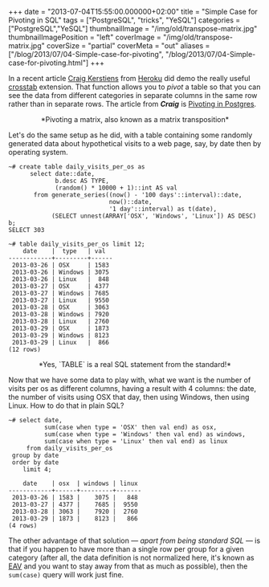 +++
date = "2013-07-04T15:55:00.000000+02:00"
title = "Simple Case for Pivoting in SQL"
tags = ["PostgreSQL", "tricks", "YeSQL"]
categories = ["PostgreSQL","YeSQL"]
thumbnailImage = "/img/old/transpose-matrix.jpg"
thumbnailImagePosition = "left"
coverImage = "/img/old/transpose-matrix.jpg"
coverSize = "partial"
coverMeta = "out"
aliases = ["/blog/2013/07/04-Simple-case-for-pivoting",
           "/blog/2013/07/04-Simple-case-for-pivoting.html"]
+++

In a recent article 
[Craig Kerstiens](http://www.craigkerstiens.com/) from 
[Heroku](https://postgres.heroku.com/) did demo the really useful
[crosstab](http://www.postgresql.org/docs/current/static/tablefunc.html) extension. That function allows you to 
*pivot* a table so that you
can see the data from different categories in separate columns in the same
row rather than in separate rows. The article from 
***Craig*** is
[Pivoting in Postgres](http://www.craigkerstiens.com/2013/06/27/Pivoting-in-Postgres/).

<center>*Pivoting a matrix, also known as a matrix transposition*</center>

Let's do the same setup as he did, with a table containing some randomly
generated data about hypothetical visits to a web page, say, by date then by
operating system.

~~~
~# create table daily_visits_per_os as
      select date::date,
             b.desc AS TYPE,
             (random() * 10000 + 1)::int AS val
       from generate_series((now() - '100 days'::interval)::date,
                            now()::date,
                            '1 day'::interval) as t(date),
            (SELECT unnest(ARRAY['OSX', 'Windows', 'Linux']) AS DESC) b;
SELECT 303

~# table daily_visits_per_os limit 12;
    date    |  type   | val  
------------+---------+------
 2013-03-26 | OSX     | 1583
 2013-03-26 | Windows | 3075
 2013-03-26 | Linux   |  848
 2013-03-27 | OSX     | 4377
 2013-03-27 | Windows | 7685
 2013-03-27 | Linux   | 9550
 2013-03-28 | OSX     | 3063
 2013-03-28 | Windows | 7920
 2013-03-28 | Linux   | 2760
 2013-03-29 | OSX     | 1873
 2013-03-29 | Windows | 8123
 2013-03-29 | Linux   |  866
(12 rows)
~~~


<center>*Yes, `TABLE` is a real SQL statement from the standard!*</center>

Now that we have some data to play with, what we want is the number of
visits per os as different columns, having a result with 4 columns: the
date, the number of visits using OSX that day, then using Windows, then
using Linux. How to do that in plain SQL?

~~~
~# select date,
          sum(case when type = 'OSX' then val end) as osx,
          sum(case when type = 'Windows' then val end) as windows,
          sum(case when type = 'Linux' then val end) as linux
     from daily_visits_per_os
 group by date
 order by date
    limit 4;

    date    | osx  | windows | linux 
------------+------+---------+-------
 2013-03-26 | 1583 |    3075 |   848
 2013-03-27 | 4377 |    7685 |  9550
 2013-03-28 | 3063 |    7920 |  2760
 2013-03-29 | 1873 |    8123 |   866
(4 rows)
~~~


The other advantage of that solution — 
*apart from being standard SQL* — is
that if you happen to have more than a single row per group for a given
category (after all, the data definition is not normalized here, it's known
as 
[EAV](http://en.wikipedia.org/wiki/Entity%E2%80%93attribute%E2%80%93value_model) and you want to stay away from that as much as possible), then the
`sum(case)` query will work just fine.
